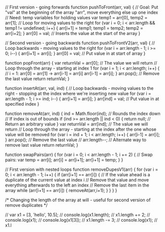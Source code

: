 // First version - going forwards
function pushToFront(arr, val) {
    // Goal: Put "val" at the beginning of the array "arr", move everything else up one index
    // Need: temp variables for holding values
    var temp1 = arr[0], temp2 = arr[1];
    // Loop for moving values to the right
    for (var i = 0; i < arr.length && temp1 != undefined; i++) {
        arr[i+1] = temp1;
        temp1 = temp2;
        temp2 = arr[i+2];
    }
    arr[0] = val; // Inserts the value at the start of the array
}

// Second version - going backwards
function pushToFrontV2(arr, val) {
    // Loop backwards - moving values to the right
    for (var i = arr.length - 1; i >= 0; i--) {
        arr[i+1] = arr[i];
    }
    arr[0] = val; // Put value in at start of array
}

function popFront(arr) {
    var returnVal = arr[0]; // The value we will return
    // Loop through the array - starting at index 1
    for (var i = 1; i < arr.length; i++) {
        // i = 1: arr[0] = arr[1] -> arr[i-1] = arr[i]
        arr[i-1] = arr[i];
    }
    arr.pop(); // Remove the last value
    return returnVal;
}

function insertAt(arr, val, ind) {
    // Loop backwards - moving values to the right - stopping at the index where we're inserting new value
    for (var i = arr.length - 1; i >= ind; i--) {
        arr[i+1] = arr[i];
    }
    arr[ind] = val; // Put value in at specified index
}

function removeAt(arr, ind) {
    ind = Math.floor(ind); // Rounds the index down
    // If index is out of bounds
    if (ind >= arr.length || ind < 0) {
        return null; // Return an arbitrary value
    }
    var returnVal = arr[ind]; // The value we will return
    // Loop through the array - starting at the index after the one whose value will be removed
    for (var i = ind + 1; i < arr.length; i++) {
        arr[i-1] = arr[i];
    }
    arr.pop(); // Remove the last value
    // arr.length--; // Alternate way to remove last value
    return returnVal;
}

function swapPairs(arr) {
    for (var i = 0; i < arr.length - 1; i += 2) {
        // Swap pairs:
        var temp = arr[i];
        arr[i] = arr[i+1];
        arr[i+1] = temp;
    }
}

// First version with nested loops
function removeDupesV1(arr) {
    for (var i = 0; i < arr.length - 1; i++) {
        if (arr[i+1] == arr[i]) { // If the value ahead is a duplicate of the current value at index i
            // Remove that value and move everything afterwards to the left an index
            // Remove the last item in the array
            while (arr[i+1] == arr[i]) {
                removeAt(arr,i+1);
            }
        }
    }
}

/* Changing the length of the array at will - useful for second version of remove duplicates */

// var x1 = [3, 'hello', 10.5];
// console.log(x1.length);
// x1.length += 2;
// console.log(x1);
// console.log(x1[3]);
// x1.length -= 3;
// console.log(x1);
// x1.l
